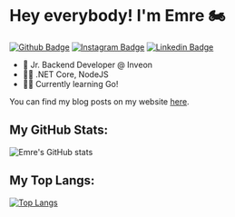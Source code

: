 # Hey everybody! I'm Emre 🏍

[![Github Badge](https://img.shields.io/badge/-Github-000?style=quare&labelColor=000&logo=Github&logoColor=white&link=link)](https://github.com/emre-guler) 
[![Instagram Badge](https://img.shields.io/badge/-Instagram-31104d?style=flat-quare&labelColor=31104d&logo=instagram&logoColor=white&link=link)](https://www.instagram.com/vpemre/) 
[![Linkedin Badge](https://img.shields.io/badge/-Linkedin-757575?style=flat-quare&labelColor=757575&logo=Linkedin&logoColor=white&link=link)](https://www.linkedin.com/in/emre-güler-649006199/) 
 
- 💼 Jr. Backend Developer @ Inveon
- 👨‍💻 .NET Core, NodeJS 
- 👨‍🎓 Currently learning Go! 

You can find my blog posts on my website [here](https://emreguler.dev/).

## My GitHub Stats:

![Emre's GitHub stats](https://github-readme-stats.vercel.app/api?username=emre-guler&theme=panda)

## My Top Langs:

[![Top Langs](https://github-readme-stats.vercel.app/api/top-langs/?username=emre-guler&layout=compact&theme=panda)](https://github.com/anuraghazra/github-readme-stats)
